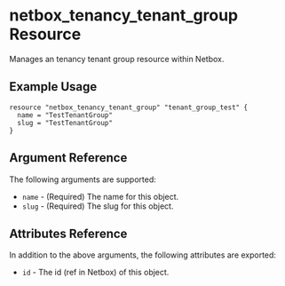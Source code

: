 # netbox\_tenancy\_tenant\_group Resource

Manages an tenancy tenant group resource within Netbox.

## Example Usage

```hcl
resource "netbox_tenancy_tenant_group" "tenant_group_test" {
  name = "TestTenantGroup"
  slug = "TestTenantGroup"
}
```

## Argument Reference

The following arguments are supported:
* ``name`` - (Required) The name for this object.
* ``slug`` - (Required) The slug for this object.

## Attributes Reference

In addition to the above arguments, the following attributes are exported:
* ``id`` - The id (ref in Netbox) of this object.
